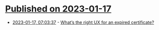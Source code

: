 # [Published on 2023-01-17](index.md)

* [2023-01-17, 07:03:37](https://lobste.rs/s/if1luw/what_s_right_ux_for_expired_certificate) - [What’s the right UX for an expired certificate?](https://emilymstark.com/2023/01/16/whats-the-right-ux-for-an-expired-certificate.html)
